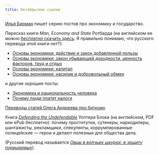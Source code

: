 ```yaml
---
title: Октябрьские ссылки
---
```


[Илья Бирман](http://ilyabirman.ru/) пишет серию постов про экономику и государство.

Пересказ книги *Man, Economy and State* Ротбарда (на английском ее можно
[бесплатно скачать здесь](https://mises.org/rothbard/mes.asp). Я правильно
понимаю, что русского перевода этой книги нет?):

* [Основы экономики: действие и закон добавленной пользы](http://ilyabirman.ru/meanwhile/all/action-and-marginal-utility/)
* [Основы экономики: закон убывающей доходности, ценность факторов, труд и отдых](http://ilyabirman.ru/meanwhile/all/law-of-returns/)
* [Основы экономики: капитал](http://ilyabirman.ru/meanwhile/all/capital/)
* [Основы экономики: насилие и добровольный обмен](http://ilyabirman.ru/meanwhile/all/violence-and-voluntary-exchange/)

и другие хорошие посты:

* [Экономика и рациональность человека](http://ilyabirman.ru/meanwhile/all/economy-and-rationality/)
* [Почему люди платят налоги](http://ilyabirman.ru/meanwhile/all/why-people-pay-taxes/)


[Переводы статей Олега Андреева про биткоин](http://blog.oleganza.com/post/97724829413).

Книга [*Defending the
Undefendable*](https://mises.org/document/3490/Defending-the-Undefendable)
Уолтера Блока (на английском, PDF или ePub бесплатно): почему проститутки,
сутенеры, наркодилеры, шантажисты, рекламщики, спекулянты, коррумпированные
полицейские — герои и делают полезные для общества дела.

(Русский перевод называется
[*Овцы в волчьих шкурах: в защиту порицаемых*](https://www.google.com/search?q=Овцы+в+волчьих+шкурах%3A+в+защиту+порицаемых)).
